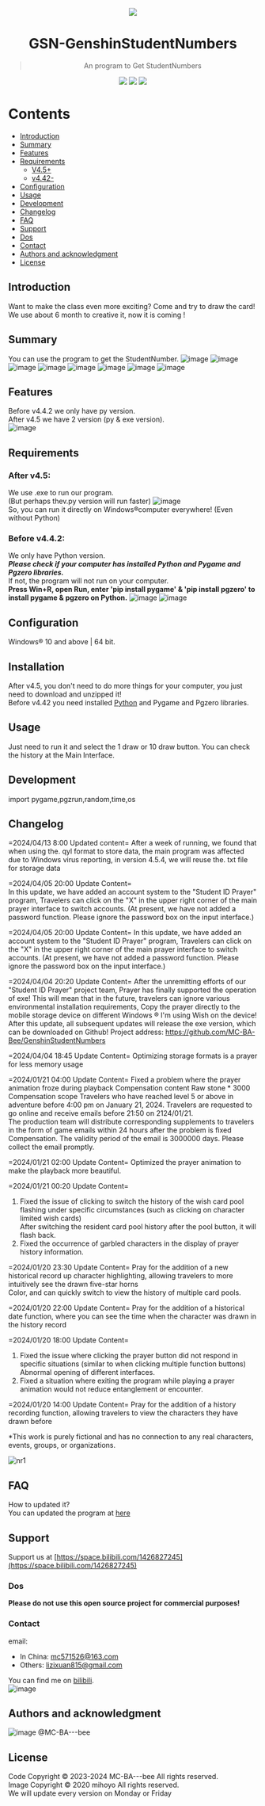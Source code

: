 <p align="center">
  <img src="https://github.com/MC-BA-Bee/GSN-GenshinStudentNumbers/assets/130174773/c19ef2cf-de4a-45cb-9ab6-bfe44d40ffeb" />
</p>


<h1 align="center">
GSN-GenshinStudentNumbers
</h1>

> <p align="center"> An program to Get StudentNumbers </p>

<p align="center">
  <img src="https://img.shields.io/badge/Language-Python-blue" />
  <img src="https://img.shields.io/github/stars/MC-BA-bee/GSN-GenshinStudentNumbers.svg" />
  <img src="https://img.shields.io/github/forks/MC-BA-bee/GSN-GenshinStudentNumbers.svg" />
</p>

# Contents

- [Introduction](#introduction)
- [Summary](#summary)
- [Features](#features)
- [Requirements](#requirements)
	- [V4.5+](#after-v45)
	- [v4.42-](#before-v442)
- [Configuration](#configuration)
- [Usage](#Usage)
- [Development](#Development)
- [Changelog](#Changelog)
- [FAQ](#FAQ)
- [Support](#Support)
- [Dos](#Dos)
- [Contact](#Contact)
- [Authors and acknowledgment](#authors-and-acknowledgment)
- [License](#License)
## Introduction
Want to make the class even more exciting? Come and try to draw the card!  
We use about 6 month to creative it, now it is coming !  

## Summary
You can use the program to get the StudentNumber.
![image](https://github.com/user-attachments/assets/9d4794b0-d195-4367-83ef-34f5910997e9)
![image](https://github.com/user-attachments/assets/5ae6c24b-6c3e-4d91-82e3-371e7476c05a)
![image](https://github.com/user-attachments/assets/bc0db68a-b30a-48c7-b2d2-2e4165b0dae6)
![image](https://github.com/user-attachments/assets/79c27fb6-706a-4757-8a24-59880c2a2c0d)
![image](https://github.com/user-attachments/assets/624cb68f-1bc7-48b0-960d-3f193d400463)
![image](https://github.com/user-attachments/assets/95782f8e-08c2-433e-a365-f6923ebd2c59)
![image](https://github.com/user-attachments/assets/cb15b3aa-a480-42d3-a27d-e028d27daf52)
![image](https://github.com/user-attachments/assets/cd251788-e09b-4f5b-b662-a5ad51134c3b)

## Features
Before v4.4.2 we only have py version.  
After v4.5 we have 2 version (py & exe version).  
![image](https://github.com/MC-BA-Bee/GSN-GenshinStudentNumbers/assets/130174773/b1b3cb48-4f16-4442-af06-0bc1e15d150c)

## Requirements
### After v4.5:
We use .exe to run our program.   
(But perhaps thev.py version will run faster)
![image](https://github.com/MC-BA-Bee/GSN-GenshinStudentNumbers/assets/130174773/857189db-2ee0-40de-bfe0-bddb1cbf4976)  
So, you can run it directly on Windows®computer everywhere! (Even without Python)

### Before v4.4.2:
We only have Python version.  
***Please check if your computer has installed Python and Pygame and Pgzero libraries.***   
If not, the program will not run on your computer.  
**Press Win+R, open Run, enter 'pip install pygame' & 'pip install pgzero' to install pygame & pgzero on Python.**
![image](https://github.com/MC-BA-Bee/GSN-GenshinStudentNumbers/assets/130174773/6357142a-41a5-4c13-b8c0-6aa8eb9a03ef)
![image](https://github.com/MC-BA-Bee/GSN-GenshinStudentNumbers/assets/130174773/d8b9e4f3-adb7-4c2c-948a-12123c6d31f0)

## Configuration
Windows® 10 and above | 64 bit.

## Installation
After v4.5, you don't need to do more things for your computer, you just need to download and unzipped it!  
Before v4.42 you need installed [Python](python.org) and Pygame and Pgzero libraries.

## Usage
Just need to run it and select the 1 draw or 10 draw button.
You can check the history at the Main Interface.

## Development
import pygame,pgzrun,random,time,os

## Changelog
=2024/04/13 8:00 Updated content=
After a week of running, we found that when using the. qyl format to store data, the main program was affected due to Windows virus reporting, in version 4.5.4, we will reuse the. txt file for storage data

=2024/04/05 20:00 Update Content=  
In this update, we have added an account system to the "Student ID Prayer" program, Travelers can click on the "X" in the upper right corner of the main prayer interface to switch accounts. (At present, we have not added a password function. Please ignore the password box on the input interface.)

=2024/04/05 20:00 Update Content=
In this update, we have added an account system to the "Student ID Prayer" program,
Travelers can click on the "X" in the upper right corner of the main prayer interface to switch accounts.
(At present, we have not added a password function. Please ignore the password box on the input interface.)

=2024/04/04 20:20 Update Content=
After the unremitting efforts of our "Student ID Prayer" project team, Prayer has finally supported the operation of exe!
This will mean that in the future, travelers can ignore various environmental installation requirements,
Copy the prayer directly to the mobile storage device on different Windows ® I'm using Wish on the device!
After this update, all subsequent updates will release the exe version, which can be downloaded on Github!
Project address: https://github.com/MC-BA-Bee/GenshinStudentNumbers

=2024/04/04 18:45 Update Content=
Optimizing storage formats is a prayer for less memory usage

=2024/01/21 04:00 Update Content=
Fixed a problem where the prayer animation froze during playback
Compensation content
Raw stone * 3000
Compensation scope
Travelers who have reached level 5 or above in adventure before 4:00 pm on January 21, 2024.
Travelers are requested to go online and receive emails before 21:50 on 2124/01/21.  
The production team will distribute corresponding supplements to travelers in the form of game emails within 24 hours after the problem is fixed  
Compensation. The validity period of the email is 3000000 days. Please collect the email promptly.  

=2024/01/21 02:00 Update Content=
Optimized the prayer animation to make the playback more beautiful.  

=2024/01/21 00:20 Update Content=
1. Fixed the issue of clicking to switch the history of the wish card pool flashing under specific circumstances (such as clicking on character limited wish cards)  
After switching the resident card pool history after the pool button, it will flash back.  
2. Fixed the occurrence of garbled characters in the display of prayer history information.  
   
=2024/01/20 23:30 Update Content=
Pray for the addition of a new historical record up character highlighting, allowing travelers to more intuitively see the drawn five-star horns  
Color, and can quickly switch to view the history of multiple card pools.  

=2024/01/20 22:00 Update Content=
Pray for the addition of a historical date function, where you can see the time when the character was drawn in the history record  

=2024/01/20 18:00 Update Content=
1. Fixed the issue where clicking the prayer button did not respond in specific situations (similar to when clicking multiple function buttons)
Abnormal opening of different interfaces.  
2. Fixed a situation where exiting the program while playing a prayer animation would not reduce entanglement or encounter.
   
=2024/01/20 14:00 Update Content=
Pray for the addition of a history recording function, allowing travelers to view the characters they have drawn before  

*This work is purely fictional and has no connection to any real characters, events, groups, or organizations. 

![nr1](https://github.com/MC-BA-Bee/GSN-GenshinStudentNumbers/assets/130174773/9f3feb23-56af-4b9e-9bbc-3b96799de024)

## FAQ
How to updated it?  
You can updated the program at [here](https://github.com/MC-BA-Bee/GSN-GenshinStudentNumbers/releases)

## Support
Support us at [https://space.bilibili.com/1426827245](https://space.bilibili.com/1426827245)

### Dos
****Please do not use this open source project for commercial purposes!****

### Contact
email:  
- In China: mc571526@163.com  
- Others: lizixuan815@gmail.com

You can find me on [bilibili](https://space.bilibili.com/1426827245).  
![image](https://github.com/MC-BA-Bee/GSN-GenshinStudentNumbers/assets/130174773/d99fc594-cc35-4acd-986e-46d6d2a5de12)

## Authors and acknowledgment
![image](https://i2.hdslb.com/bfs/face/979d34e0b90e1dbf92d0b64f8fec054a4b3a3446.jpg@240w_240h_1c_1s_!web-avatar-nav.avif)
@MC-BA---bee
## License 
Code Copyright © 2023-2024 MC-BA---bee All rights reserved.  
Image Copyright © 2020 mihoyo All rights reserved.  
We will update every version on Monday or Friday 
